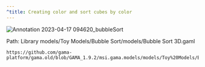 ```yaml
---
^title: Creating color and sort cubes by color
---
```


![Annotation 2023-04-17 094620_bubbleSort](https://user-images.githubusercontent.com/4437331/232423294-ddaf0dbc-ccba-42c1-b459-66f505cec208.png)

Path: Library models/Toy Models/Bubble Sort/models/Bubble Sort 3D.gaml

```gaml reference
https://github.com/gama-platform/gama.old/blob/GAMA_1.9.2/msi.gama.models/models/Toy%20Models/Bubble%20Sort/models/Bubble%20Sort%203D.gaml
```

